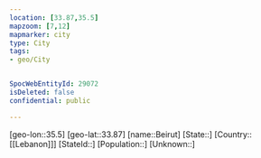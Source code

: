 ```yaml
---
location: [33.87,35.5]
mapzoom: [7,12] 
mapmarker: city 
type: City
tags:
- geo/City


SpocWebEntityId: 29072
isDeleted: false
confidential: public

---
```

[geo-lon::35.5]
[geo-lat::33.87]
[name::Beirut]
[State::]
[Country::[[Lebanon]]]
[StateId::]
[Population::]
[Unknown::]

